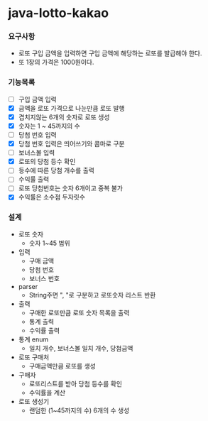 # java-lotto-kakao
### 요구사항
- 로또 구입 금액을 입력하면 구입 금액에 해당하는 로또를 발급해야 한다. 
- 또 1장의 가격은 1000원이다.

### 기능목록
- [ ] 구입 금액 입력
- [x] 금액을 로또 가격으로 나눈만큼 로또 발행
- [x] 겹치지않는 6개의 숫자로 로또 생성
- [x] 숫자는 1 ~ 45까지의 수 
- [ ] 당첨 번호 입력
- [x] 당첨 번호 입력은 띄어쓰기와 콤마로 구분
- [ ] 보너스볼 입력
- [x] 로또의 당첨 등수 확인
- [ ] 등수에 따른 당첨 개수를 출력
- [ ] 수익률 출력
- [ ] 로또 당첨번호는 숫자 6개이고 중복 불가 
- [x] 수익률은 소수점 두자릿수

### 설계
- 로또 숫자
  - 숫자 1~45 범위
- 입력
  - 구매 금액
  - 당첨 번호
  - 보너스 번호
- parser
  - String주면 ", "로 구분하고 로또숫자 리스트 반환
- 출력
  - 구매한 로또만큼 로또 숫자 목록을 출력
  - 통계 출력
  - 수익률 출력
- 통계 enum
  - 일치 개수, 보너스볼 일치 개수, 당첨금액
- 로또 구매처
  - 구매금액만큼 로또를 생성
- 구매자
  - 로또리스트를 받아 당첨 등수를 확인
  - 수익률을 계산
- 로또 생성기
  - 랜덤한 (1~45까지의 수) 6개의 수 생성